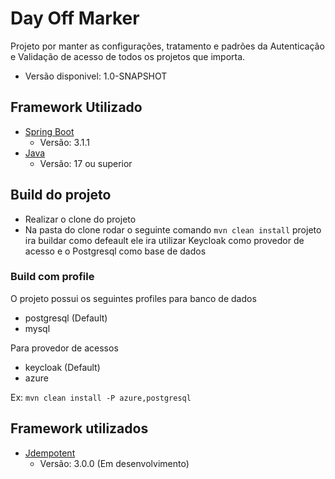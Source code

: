 # Day Off Marker

Projeto por manter as configurações, tratamento e padrões da Autenticação e Validação de acesso de todos os projetos que importa.
* Versão disponivel: 1.0-SNAPSHOT

## Framework Utilizado

* [Spring Boot]('https://spring.io/projects/spring-boot')
    * Versão: 3.1.1
* [Java]('https://www.java.com/pt-BR/')
    * Versão: 17 ou superior

## Build do projeto

* Realizar o clone do projeto
* Na pasta do clone rodar o seguinte comando ``` mvn clean install ``` projeto ira buildar como defeault ele ira utilizar
Keycloak como provedor de acesso e o Postgresql como base de dados

### Build com profile

O projeto possui os seguintes profiles para banco de dados
* postgresql (Default)
* mysql

Para provedor de acessos
* keycloak (Default)
* azure

Ex:
``` mvn clean install -P azure,postgresql ```

## Framework utilizados

* [Jdempotent]('https://github.com/Trendyol/Jdempotent')
  * Versão: 3.0.0 (Em desenvolvimento)
